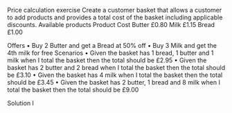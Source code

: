 Price calculation exercise
Create a customer basket that allows a customer to add products and provides a total cost of the
basket including applicable discounts.
Available products
Product Cost
Butter £0.80
Milk £1.15
Bread £1.00

Offers
• Buy 2 Butter and get a Bread at 50% off
• Buy 3 Milk and get the 4th milk for free
Scenarios
• Given the basket has 1 bread, 1 butter and 1 milk when I total the basket then the total should be
£2.95
• Given the basket has 2 butter and 2 bread when I total the basket then the total should be £3.10
• Given the basket has 4 milk when I total the basket then the total should be £3.45
• Given the basket has 2 butter, 1 bread and 8 milk when I total the basket then the total should be £9.00


Solution
I 
